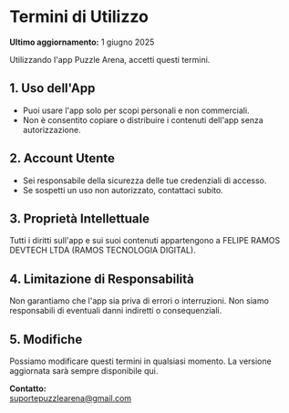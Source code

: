# Termini di Utilizzo

**Ultimo aggiornamento:** 1 giugno 2025

Utilizzando l'app Puzzle Arena, accetti questi termini.

## 1. Uso dell'App

- Puoi usare l'app solo per scopi personali e non commerciali.
- Non è consentito copiare o distribuire i contenuti dell'app senza autorizzazione.

## 2. Account Utente

- Sei responsabile della sicurezza delle tue credenziali di accesso.
- Se sospetti un uso non autorizzato, contattaci subito.

## 3. Proprietà Intellettuale

Tutti i diritti sull'app e sui suoi contenuti appartengono a FELIPE RAMOS DEVTECH LTDA (RAMOS TECNOLOGIA DIGITAL).

## 4. Limitazione di Responsabilità

Non garantiamo che l'app sia priva di errori o interruzioni. Non siamo responsabili di eventuali danni indiretti o consequenziali.

## 5. Modifiche

Possiamo modificare questi termini in qualsiasi momento. La versione aggiornata sarà sempre disponibile qui.

**Contatto:**  
suportepuzzlearena@gmail.com
